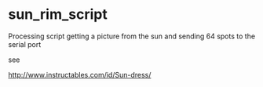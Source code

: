 sun_rim_script
==============

Processing script getting a picture from the sun and sending 64 spots to the serial port

see 

http://www.instructables.com/id/Sun-dress/

